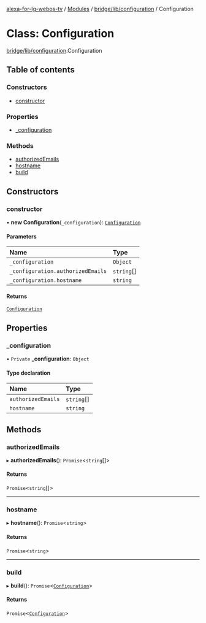 [alexa-for-lg-webos-tv](../README.md) / [Modules](../modules.md) / [bridge/lib/configuration](../modules/bridge_lib_configuration.md) / Configuration

# Class: Configuration

[bridge/lib/configuration](../modules/bridge_lib_configuration.md).Configuration

## Table of contents

### Constructors

- [constructor](bridge_lib_configuration.Configuration.md#constructor)

### Properties

- [\_configuration](bridge_lib_configuration.Configuration.md#_configuration)

### Methods

- [authorizedEmails](bridge_lib_configuration.Configuration.md#authorizedemails)
- [hostname](bridge_lib_configuration.Configuration.md#hostname)
- [build](bridge_lib_configuration.Configuration.md#build)

## Constructors

### constructor

• **new Configuration**(`_configuration`): [`Configuration`](bridge_lib_configuration.Configuration.md)

#### Parameters

| Name | Type |
| :------ | :------ |
| `_configuration` | `Object` |
| `_configuration.authorizedEmails` | `string`[] |
| `_configuration.hostname` | `string` |

#### Returns

[`Configuration`](bridge_lib_configuration.Configuration.md)

## Properties

### \_configuration

• `Private` **\_configuration**: `Object`

#### Type declaration

| Name | Type |
| :------ | :------ |
| `authorizedEmails` | `string`[] |
| `hostname` | `string` |

## Methods

### authorizedEmails

▸ **authorizedEmails**(): `Promise`\<`string`[]\>

#### Returns

`Promise`\<`string`[]\>

___

### hostname

▸ **hostname**(): `Promise`\<`string`\>

#### Returns

`Promise`\<`string`\>

___

### build

▸ **build**(): `Promise`\<[`Configuration`](bridge_lib_configuration.Configuration.md)\>

#### Returns

`Promise`\<[`Configuration`](bridge_lib_configuration.Configuration.md)\>
